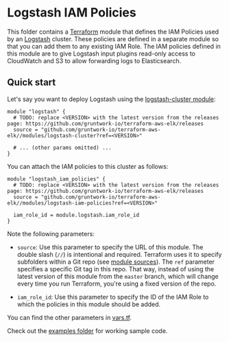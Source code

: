 # Logstash IAM Policies

This folder contains a [Terraform](https://www.terraform.io/) module that defines the IAM Policies used by an
[Logstash](https://www.elastic.co/products/logstash) cluster. These policies are defined in a separate module
so that you can add them to any existing IAM Role. The IAM policies defined in this module are to give Logstash input plugins read-only access to CloudWatch and S3 to allow forwarding logs to Elasticsearch.

## Quick start

Let's say you want to deploy Logstash using the [logstash-cluster module](/modules/logstash-cluster):

```hcl
module "logstash" {
  # TODO: replace <VERSION> with the latest version from the releases page: https://github.com/gruntwork-io/terraform-aws-elk/releases
  source = "github.com/gruntwork-io/terraform-aws-elk//modules/logstash-cluster?ref=<VERSION>"

  # ... (other params omitted) ...
}
```

You can attach the IAM policies to this cluster as follows:

```hcl
module "logstash_iam_policies" {
  # TODO: replace <VERSION> with the latest version from the releases page: https://github.com/gruntwork-io/terraform-aws-elk/releases
  source = "github.com/gruntwork-io/terraform-aws-elk//modules/logstash-iam-policies?ref=<VERSION>"

  iam_role_id = module.logstash.iam_role_id
}
```

Note the following parameters:

* `source`: Use this parameter to specify the URL of this module. The double slash (`//`) is intentional 
  and required. Terraform uses it to specify subfolders within a Git repo (see [module 
  sources](https://www.terraform.io/docs/modules/sources.html)). The `ref` parameter specifies a specific Git tag in 
  this repo. That way, instead of using the latest version of this module from the `master` branch, which 
  will change every time you run Terraform, you're using a fixed version of the repo.

* `iam_role_id`: Use this parameter to specify the ID of the IAM Role to which the policies in this module
  should be added.


You can find the other parameters in [vars.tf](vars.tf).

Check out the [examples folder](/examples) for working sample code.

